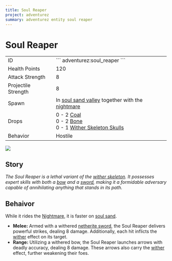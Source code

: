 ```yaml
---
title: Soul Reaper
project: adventurez
summary: adventurez entity soul reaper
---
```

# Soul Reaper
<div class="combi">
<div class="divthing">
<table class="tablething">
    <tbody>
        <tr>
            <td class="first-column">ID</td>
            <td class="second-column">
            ```
            adventurez:soul_reaper
            ```
            </td>
        </tr>
        <tr id="linear-top">
            <td class="first-column">Health Points</td>
            <td class="second-column">120</td>
        </tr>
        <tr id="linear-top">
            <td class="first-column">Attack Strength</td>
            <td class="second-column">8</td>
        </tr>
        <tr id="linear-top">
            <td class="first-column">Projectile Strength</td>
            <td class="second-column">8</td>
        </tr>
        <tr id="linear-top">
            <td class="first-column">Spawn</td>
            <td class="second-column">In <a href="https://minecraft.wiki/w/Swamp" target="_blank">soul sand valley</a> together with the <a href="../Nightmare/">nightmare</a></td>
        </tr>
        <tr id="linear-top">
            <td class="first-column">Drops</td>
            <td class="second-column">0 - 2 <a href="https://minecraft.wiki/w/Coal" target="_blank">Coal</a><br>0 - 2 <a href="https://minecraft.wiki/w/Bone" target="_blank">Bone</a><br>0 - 1 <a href="https://minecraft.wiki/w/Head" target="_blank">Wither Skeleton Skulls</a></td>
        </tr>
        <tr id="linear-top">
            <td class="first-column">Behavior</td>
            <td class="second-column">Hostile</td>
        </tr>
    </tbody>
</table>
</div>
<div class="div-img-center">
<img src="/wiki/assets/adventurez/entities/soul_reaper.png" loading="lazy" />
</div>
</div>

## Story

*The Soul Reaper is a lethal variant of the <a href="https://minecraft.wiki/w/Wither_Skeleton" target="_blank">wither skeleton</a>. It possesses expert skills with both a <a href="https://minecraft.wiki/w/Bow" target="_blank">bow</a> and a <a href="https://minecraft.wiki/w/Sword" target="_blank">sword</a>, making it a formidable adversary capable of annihilating anything that stands in its path.*

## Behaivor

While it rides the <a href="https://globoxwiki.com/mods/adventurez/nightmare/" target="_blank">Nightmare</a>, it is faster on <a href="https://minecraft.wiki/w/Soul_Sand" target="_blank">soul sand</a>.

* **Melee:** Armed with a withered <a href="https://minecraft.wiki/w/Sword" target="_blank">netherite sword</a>, the Soul Reaper delivers powerful strikes, dealing 8 damage. Additionally, each hit inflicts the <a href="https://minecraft.wiki/w/Wither_(effect)" target="_blank">wither</a> effect on its target.
* **Range:** Utilizing a withered bow, the Soul Reaper launches arrows with deadly accuracy, dealing 8 damage. These arrows also carry the <a href="https://minecraft.wiki/w/Wither_(effect)" target="_blank">wither</a> effect, further weakening their foes.